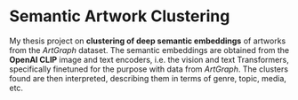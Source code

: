 # Semantic Artwork Clustering
My thesis project on **clustering of deep semantic embeddings** of artworks from the *ArtGraph* dataset. The semantic embeddings are obtained from the **OpenAI CLIP** image and text encoders, i.e. the vision and text Transformers, specifically finetuned for the purpose with data from *ArtGraph*. The clusters found are then interpreted, describing them in terms of genre, topic, media, etc.

